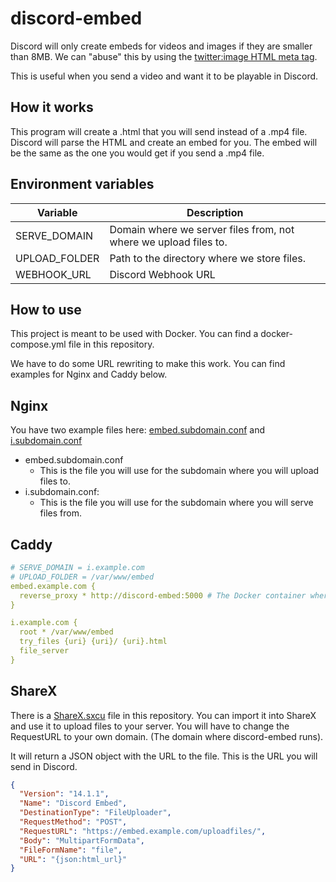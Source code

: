 # discord-embed

Discord will only create embeds for videos and images if they are smaller than 8MB. We can "abuse" this by using
the [twitter:image HTML meta tag](https://developer.twitter.com/en/docs/twitter-for-websites/cards/overview/markup).

This is useful when you send a video and want it to be playable in Discord.

## How it works

This program will create a .html that you will send instead of a .mp4 file. Discord will parse the HTML and create an
embed for you. The embed will be the same as the one you would get if you send a .mp4 file.

## Environment variables

| Variable      | Description                                                      |
|---------------|------------------------------------------------------------------|
| SERVE_DOMAIN  | Domain where we server files from, not where we upload files to. |
| UPLOAD_FOLDER | Path to the directory where we store files.                      |
| WEBHOOK_URL   | Discord Webhook URL                                              |

## How to use

This project is meant to be used with Docker. You can find a docker-compose.yml file in this repository.

We have to do some URL rewriting to make this work. You can find examples for Nginx and Caddy below.

## Nginx

You have two example files here: [embed.subdomain.conf](embed.subdomain.conf) and [i.subdomain.conf](i.subdomain.conf)

* embed.subdomain.conf
  * This is the file you will use for the subdomain where you will upload files to.
* i.subdomain.conf:
  * This is the file you will use for the subdomain where you will serve files from.

## Caddy

```yaml
# SERVE_DOMAIN = i.example.com
# UPLOAD_FOLDER = /var/www/embed
embed.example.com {
  reverse_proxy * http://discord-embed:5000 # The Docker container where discord-embed runs
}

i.example.com {
  root * /var/www/embed
  try_files {uri} {uri}/ {uri}.html
  file_server
}
```

## ShareX

There is a [ShareX.sxcu](ShareX.sxcu) file in this repository. You can import it into ShareX and use it to upload files
to your server. You will have to change the RequestURL to your own domain. (The domain where discord-embed runs).

It will return a JSON object with the URL to the file. This is the URL you will send in Discord.

```JSON
{
  "Version": "14.1.1",
  "Name": "Discord Embed",
  "DestinationType": "FileUploader",
  "RequestMethod": "POST",
  "RequestURL": "https://embed.example.com/uploadfiles/",
  "Body": "MultipartFormData",
  "FileFormName": "file",
  "URL": "{json:html_url}"
}
```
